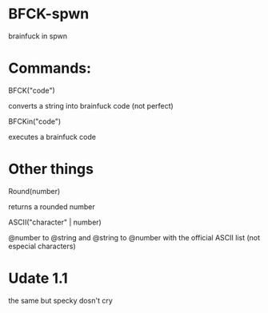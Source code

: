 # BFCK-spwn
brainfuck in spwn

# Commands:

BFCK("code")

converts a string into brainfuck code (not perfect)



BFCKin("code")

executes a brainfuck code

# Other things

Round(number)

returns a rounded number



ASCII("character" | number)

@number to @string and @string to @number with the official ASCII list (not especial characters)


# Udate 1.1

the same but specky dosn't cry
